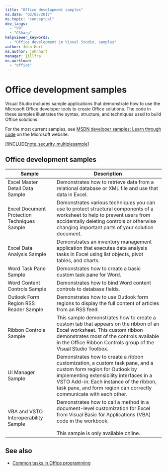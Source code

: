 ```yaml
---
title: "Office development samples"
ms.date: "02/02/2017"
ms.topic: "conceptual"
dev_langs:
  - "VB"
  - "CSharp"
helpviewer_keywords:
  - "Office development in Visual Studio, samples"
author: John-Hart
ms.author: johnhart
manager: jillfra
ms.workload:
  - "office"
---
```

# Office development samples
  Visual Studio includes sample applications that demonstrate how to use the Microsoft Office developer tools to create Office solutions. The code in these samples illustrates the syntax, structure, and techniques used to build Office solutions.

 For the most current samples, see [MSDN developer samples: Learn through code](https://code.msdn.microsoft.com/site/search?query=vsto&f%5B1%5D.Value=vsto&f%5B1%5D.Type=SearchText&f%5B0%5D.Value=11.0&f%5B0%5D.Type=VisualStudioVersion&f%5B0%5D.Text=Visual%20Studio%2011&ac=8) on the Microsoft website.

 [!INCLUDE[note_security_multiplesample](../vsto/includes/note-security-multiplesample-md.md)]

## Office development samples

|Sample|Description|
|------------|-----------------|
|Excel Master Detail Data Sample|Demonstrates how to retrieve data from a relational database or XML file and use that data in Excel.|
|Excel Document Protection Techniques Sample|Demonstrates various techniques you can use to protect structural components of a worksheet to help to prevent users from accidentally deleting controls or otherwise changing important parts of your solution document.|
|Excel Data Analysis Sample|Demonstrates an inventory management application that executes data analysis tasks in Excel using list objects, pivot tables, and charts.|
|Word Task Pane Sample|Demonstrates how to create a basic custom task pane for Word.|
|Word Content Controls Sample|Demonstrates how to bind Word content controls to database fields.|
|Outlook Form Region RSS Reader Sample|Demonstrates how to use Outlook form regions to display the full content of articles from an RSS feed.|
|Ribbon Controls Sample|This sample demonstrates how to create a custom tab that appears on the ribbon of an Excel worksheet. This custom ribbon demonstrates most of the controls available in the Office Ribbon Controls group of the Visual Studio Toolbox.|
|UI Manager Sample|Demonstrates how to create a ribbon customization, a custom task pane, and a custom form region for Outlook by implementing extensibility interfaces in a VSTO Add-in. Each instance of the ribbon, task pane, and form region can correctly communicate with each other.|
|VBA and VSTO Interoperability Sample|Demonstrates how to call a method in a document-level customization for Excel from Visual Basic for Applications (VBA) code in the workbook.<br /><br /> This sample is only available online.|

## See also
- [Common tasks in Office programming](../vsto/common-tasks-in-office-programming.md)
